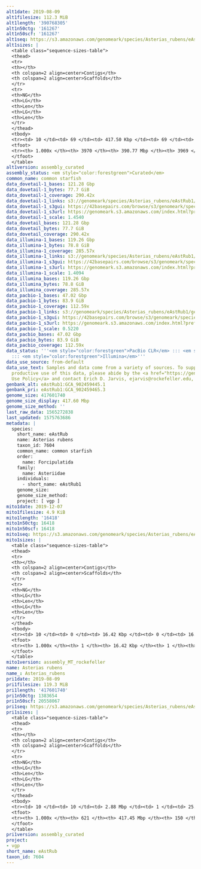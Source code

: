 ```yaml
---
alt1date: 2019-08-09
alt1filesize: 112.3 MiB
alt1length: '390768305'
alt1n50ctg: '161267'
alt1n50scf: '161267'
alt1seq: https://s3.amazonaws.com/genomeark/species/Asterias_rubens/eAstRub1/assembly_curated/eAstRub1.alt.cur.20190809.fasta.gz
alt1sizes: |
  <table class="sequence-sizes-table">
  <thead>
  <tr>
  <th></th>
  <th colspan=2 align=center>Contigs</th>
  <th colspan=2 align=center>Scaffolds</th>
  </tr>
  <tr>
  <th>NG</th>
  <th>LG</th>
  <th>Len</th>
  <th>LG</th>
  <th>Len</th>
  </tr>
  </thead>
  <tbody>
  <tr><td> 10 </td><td> 69 </td><td> 417.50 Kbp </td><td> 69 </td><td> 417.50 Kbp </td></tr><tr><td> 20 </td><td> 177 </td><td> 317.25 Kbp </td><td> 177 </td><td> 317.25 Kbp </td></tr><tr><td> 30 </td><td> 316 </td><td> 250.09 Kbp </td><td> 316 </td><td> 250.09 Kbp </td></tr><tr><td> 40 </td><td> 492 </td><td> 201.45 Kbp </td><td> 492 </td><td> 201.45 Kbp </td></tr><tr style="background-color:#cccccc;"><td> 50 </td><td> 709 </td><td> 161.27 Kbp </td><td> 709 </td><td> 161.27 Kbp </td></tr><tr><td> 60 </td><td> 984 </td><td> 125.50 Kbp </td><td> 984 </td><td> 125.50 Kbp </td></tr><tr><td> 70 </td><td> 1340 </td><td> 95.76 Kbp </td><td> 1340 </td><td> 95.76 Kbp </td></tr><tr><td> 80 </td><td> 1811 </td><td> 70.84 Kbp </td><td> 1811 </td><td> 70.84 Kbp </td></tr><tr><td> 90 </td><td> 2485 </td><td> 46.60 Kbp </td><td> 2485 </td><td> 46.60 Kbp </td></tr><tr><td> 100 </td><td> 3969 </td><td> 135  bp </td><td> 3968 </td><td> 135  bp </td></tr></tbody>
  <tfoot>
  <tr><th> 1.000x </th><th> 3970 </th><th> 390.77 Mbp </th><th> 3969 </th><th> 390.77 Mbp </th></tr>
  </tfoot>
  </table>
alt1version: assembly_curated
assembly_status: <em style="color:forestgreen">Curated</em>
common_name: common starfish
data_dovetail-1_bases: 121.28 Gbp
data_dovetail-1_bytes: 77.7 GiB
data_dovetail-1_coverage: 290.42x
data_dovetail-1_links: s3://genomeark/species/Asterias_rubens/eAstRub1/genomic_data/dovetail/<br>
data_dovetail-1_s3gui: https://42basepairs.com/browse/s3/genomeark/species/Asterias_rubens/eAstRub1/genomic_data/dovetail/
data_dovetail-1_s3url: https://genomeark.s3.amazonaws.com/index.html?prefix=species/Asterias_rubens/eAstRub1/genomic_data/dovetail/
data_dovetail-1_scale: 1.4540
data_dovetail_bases: 121.28 Gbp
data_dovetail_bytes: 77.7 GiB
data_dovetail_coverage: 290.42x
data_illumina-1_bases: 119.26 Gbp
data_illumina-1_bytes: 78.8 GiB
data_illumina-1_coverage: 285.57x
data_illumina-1_links: s3://genomeark/species/Asterias_rubens/eAstRub1/genomic_data/illumina/<br>
data_illumina-1_s3gui: https://42basepairs.com/browse/s3/genomeark/species/Asterias_rubens/eAstRub1/genomic_data/illumina/
data_illumina-1_s3url: https://genomeark.s3.amazonaws.com/index.html?prefix=species/Asterias_rubens/eAstRub1/genomic_data/illumina/
data_illumina-1_scale: 1.4094
data_illumina_bases: 119.26 Gbp
data_illumina_bytes: 78.8 GiB
data_illumina_coverage: 285.57x
data_pacbio-1_bases: 47.02 Gbp
data_pacbio-1_bytes: 83.9 GiB
data_pacbio-1_coverage: 112.59x
data_pacbio-1_links: s3://genomeark/species/Asterias_rubens/eAstRub1/genomic_data/pacbio/<br>
data_pacbio-1_s3gui: https://42basepairs.com/browse/s3/genomeark/species/Asterias_rubens/eAstRub1/genomic_data/pacbio/
data_pacbio-1_s3url: https://genomeark.s3.amazonaws.com/index.html?prefix=species/Asterias_rubens/eAstRub1/genomic_data/pacbio/
data_pacbio-1_scale: 0.5220
data_pacbio_bases: 47.02 Gbp
data_pacbio_bytes: 83.9 GiB
data_pacbio_coverage: 112.59x
data_status: '''<em style="color:forestgreen">PacBio CLR</em> ::: <em style="color:forestgreen">Dovetail</em>
  ::: <em style="color:forestgreen">Illumina</em>'''
data_use_source: from-default
data_use_text: Samples and data come from a variety of sources. To support fair and
  productive use of this data, please abide by the <a href="https://genome10k.soe.ucsc.edu/data-use-policies/">Data
  Use Policy</a> and contact Erich D. Jarvis, ejarvis@rockefeller.edu, with any questions.
genbank_alt: eAstRub1:GCA_902459445.1
genbank_pri: eAstRub1:GCA_902459465.3
genome_size: 417601740
genome_size_display: 417.60 Mbp
genome_size_method: ''
last_raw_data: 1565272838
last_updated: 1575763686
metadata: |
  species:
    short_name: eAstRub
    name: Asterias rubens
    taxon_id: 7604
    common_name: common starfish
    order:
      name: Forcipulatida
    family:
      name: Asteriidae
    individuals:
      - short_name: eAstRub1
    genome_size:
    genome_size_method:
    project: [ vgp ]
mito1date: 2019-12-07
mito1filesize: 4.9 KiB
mito1length: '16418'
mito1n50ctg: 16418
mito1n50scf: 16418
mito1seq: https://s3.amazonaws.com/genomeark/species/Asterias_rubens/eAstRub1/assembly_MT_rockefeller/eAstRub1.MT.20191207.fasta.gz
mito1sizes: |
  <table class="sequence-sizes-table">
  <thead>
  <tr>
  <th></th>
  <th colspan=2 align=center>Contigs</th>
  <th colspan=2 align=center>Scaffolds</th>
  </tr>
  <tr>
  <th>NG</th>
  <th>LG</th>
  <th>Len</th>
  <th>LG</th>
  <th>Len</th>
  </tr>
  </thead>
  <tbody>
  <tr><td> 10 </td><td> 0 </td><td> 16.42 Kbp </td><td> 0 </td><td> 16.42 Kbp </td></tr><tr><td> 20 </td><td> 0 </td><td> 16.42 Kbp </td><td> 0 </td><td> 16.42 Kbp </td></tr><tr><td> 30 </td><td> 0 </td><td> 16.42 Kbp </td><td> 0 </td><td> 16.42 Kbp </td></tr><tr><td> 40 </td><td> 0 </td><td> 16.42 Kbp </td><td> 0 </td><td> 16.42 Kbp </td></tr><tr style="background-color:#cccccc;"><td> 50 </td><td> 0 </td><td style="background-color:#ff8888;"> 16.42 Kbp </td><td> 0 </td><td style="background-color:#ff8888;"> 16.42 Kbp </td></tr><tr><td> 60 </td><td> 0 </td><td> 16.42 Kbp </td><td> 0 </td><td> 16.42 Kbp </td></tr><tr><td> 70 </td><td> 0 </td><td> 16.42 Kbp </td><td> 0 </td><td> 16.42 Kbp </td></tr><tr><td> 80 </td><td> 0 </td><td> 16.42 Kbp </td><td> 0 </td><td> 16.42 Kbp </td></tr><tr><td> 90 </td><td> 0 </td><td> 16.42 Kbp </td><td> 0 </td><td> 16.42 Kbp </td></tr><tr><td> 100 </td><td> 0 </td><td> 16.42 Kbp </td><td> 0 </td><td> 16.42 Kbp </td></tr></tbody>
  <tfoot>
  <tr><th> 1.000x </th><th> 1 </th><th> 16.42 Kbp </th><th> 1 </th><th> 16.42 Kbp </th></tr>
  </tfoot>
  </table>
mito1version: assembly_MT_rockefeller
name: Asterias rubens
name_: Asterias_rubens
pri1date: 2019-08-09
pri1filesize: 119.3 MiB
pri1length: '417601740'
pri1n50ctg: 1383654
pri1n50scf: 20558067
pri1seq: https://s3.amazonaws.com/genomeark/species/Asterias_rubens/eAstRub1/assembly_curated/eAstRub1.pri.cur.20190809.fasta.gz
pri1sizes: |
  <table class="sequence-sizes-table">
  <thead>
  <tr>
  <th></th>
  <th colspan=2 align=center>Contigs</th>
  <th colspan=2 align=center>Scaffolds</th>
  </tr>
  <tr>
  <th>NG</th>
  <th>LG</th>
  <th>Len</th>
  <th>LG</th>
  <th>Len</th>
  </tr>
  </thead>
  <tbody>
  <tr><td> 10 </td><td> 10 </td><td> 2.88 Mbp </td><td> 1 </td><td> 25.66 Mbp </td></tr><tr><td> 20 </td><td> 26 </td><td> 2.43 Mbp </td><td> 3 </td><td> 22.72 Mbp </td></tr><tr><td> 30 </td><td> 45 </td><td> 2.02 Mbp </td><td> 4 </td><td> 22.60 Mbp </td></tr><tr><td> 40 </td><td> 67 </td><td> 1.76 Mbp </td><td> 6 </td><td> 21.89 Mbp </td></tr><tr style="background-color:#cccccc;"><td> 50 </td><td> 93 </td><td style="background-color:#88ff88;"> 1.38 Mbp </td><td> 8 </td><td style="background-color:#88ff88;"> 20.56 Mbp </td></tr><tr><td> 60 </td><td> 126 </td><td> 1.11 Mbp </td><td> 10 </td><td> 18.07 Mbp </td></tr><tr><td> 70 </td><td> 168 </td><td> 0.88 Mbp </td><td> 13 </td><td> 14.67 Mbp </td></tr><tr><td> 80 </td><td> 224 </td><td> 0.63 Mbp </td><td> 16 </td><td> 13.49 Mbp </td></tr><tr><td> 90 </td><td> 306 </td><td> 390.85 Kbp </td><td> 19 </td><td> 12.66 Mbp </td></tr><tr><td> 100 </td><td> 620 </td><td> 6.70 Kbp </td><td> 149 </td><td> 13.68 Kbp </td></tr></tbody>
  <tfoot>
  <tr><th> 1.000x </th><th> 621 </th><th> 417.45 Mbp </th><th> 150 </th><th> 417.60 Mbp </th></tr>
  </tfoot>
  </table>
pri1version: assembly_curated
project:
- vgp
short_name: eAstRub
taxon_id: 7604
---
```

